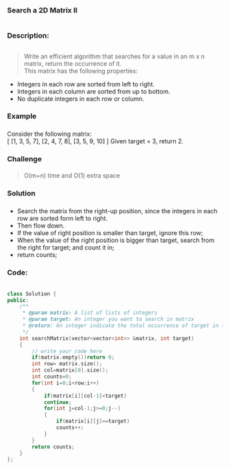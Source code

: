 ### Search a 2D Matrix II<h1>
### Description:<h2>
> Write an efficient algorithm that searches for a value in an m x n matrix, return the occurrence of it.  
>This matrix has the following properties:
- Integers in each row are sorted from left to right.
- Integers in each column are sorted from up to bottom.
- No duplicate integers in each row or column.

### Example <h3>
Consider the following matrix:  
[
  [1, 3, 5, 7],
  [2, 4, 7, 8],
  [3, 5, 9, 10]
]
Given target = 3, return 2.

### Challenge <h4>
> O(m+n) time and O(1) extra space

### Solution<h5>
- Search the matrix from the right-up position, since the integers in each row are sorted form left to right.
- Then flow down. 
- If the value of right position is smaller than target, ignore this row;
- When the value of the right position is bigger than target, search from the right for target; and count it in;
- return counts;
### Code: <h6>
```C++
class Solution {
public:
    /**
     * @param matrix: A list of lists of integers
     * @param target: An integer you want to search in matrix
     * @return: An integer indicate the total occurrence of target in the given matrix
     */
    int searchMatrix(vector<vector<int>> &matrix, int target) 
    {
        // write your code here
        if(matrix.empty())return 0;
        int row= matrix.size();
        int col=matrix[0].size();
        int counts=0;
        for(int i=0;i<row;i++)
        {
            if(matrix[i][col-1]<target)
            continue;
            for(int j=col-1;j>=0;j--)
            {
                if(matrix[i][j]==target)
                counts++;
            }
        }
        return counts;
    }
};
```
